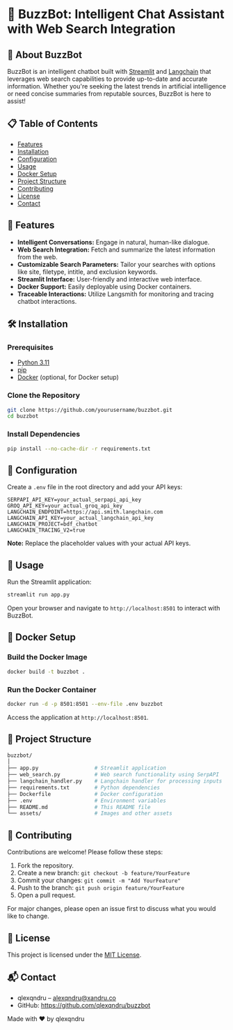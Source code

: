 # 🚀 BuzzBot: Intelligent Chat Assistant with Web Search Integration

## 🧠 About BuzzBot

BuzzBot is an intelligent chatbot built with [Streamlit](https://streamlit.io/) and [Langchain](https://www.langchain.com/) that leverages web search capabilities to provide up-to-date and accurate information. Whether you're seeking the latest trends in artificial intelligence or need concise summaries from reputable sources, BuzzBot is here to assist!

## 📋 Table of Contents

- [Features](#features)
- [Installation](#installation)
- [Configuration](#configuration)
- [Usage](#usage)
- [Docker Setup](#docker-setup)
- [Project Structure](#project-structure)
- [Contributing](#contributing)
- [License](#license)
- [Contact](#contact)

## 🌟 Features

- **Intelligent Conversations:** Engage in natural, human-like dialogue.
- **Web Search Integration:** Fetch and summarize the latest information from the web.
- **Customizable Search Parameters:** Tailor your searches with options like site, filetype, intitle, and exclusion keywords.
- **Streamlit Interface:** User-friendly and interactive web interface.
- **Docker Support:** Easily deployable using Docker containers.
- **Traceable Interactions:** Utilize Langsmith for monitoring and tracing chatbot interactions.

## 🛠 Installation

### Prerequisites

- [Python 3.11](https://www.python.org/downloads/)
- [pip](https://pip.pypa.io/en/stable/installation/)
- [Docker](https://www.docker.com/get-started) (optional, for Docker setup)

### Clone the Repository

```bash
git clone https://github.com/yourusername/buzzbot.git
cd buzzbot
```

### Install Dependencies

```bash
pip install --no-cache-dir -r requirements.txt
```

## 🔧 Configuration

Create a `.env` file in the root directory and add your API keys:
```env
SERPAPI_API_KEY=your_actual_serpapi_api_key
GROQ_API_KEY=your_actual_groq_api_key
LANGCHAIN_ENDPOINT=https://api.smith.langchain.com
LANGCHAIN_API_KEY=your_actual_langchain_api_key
LANGCHAIN_PROJECT=bdf_chatbot
LANGCHAIN_TRACING_V2=true
```
**Note:** Replace the placeholder values with your actual API keys.

## 🚀 Usage

Run the Streamlit application:
```bash
streamlit run app.py
```

Open your browser and navigate to `http://localhost:8501` to interact with BuzzBot.

## 🐳 Docker Setup

### Build the Docker Image

```bash
docker build -t buzzbot .
```

### Run the Docker Container

```bash
docker run -d -p 8501:8501 --env-file .env buzzbot
```

Access the application at `http://localhost:8501`.

## 📁 Project Structure

```bash
buzzbot/
│
├── app.py                  # Streamlit application
├── web_search.py           # Web search functionality using SerpAPI
├── langchain_handler.py    # Langchain handler for processing inputs
├── requirements.txt        # Python dependencies
├── Dockerfile              # Docker configuration
├── .env                    # Environment variables
├── README.md               # This README file
└── assets/                 # Images and other assets
```

## 🤝 Contributing

Contributions are welcome! Please follow these steps:

1. Fork the repository.
2. Create a new branch: `git checkout -b feature/YourFeature`
3. Commit your changes: `git commit -m "Add YourFeature"`
4. Push to the branch: `git push origin feature/YourFeature`
5. Open a pull request.

For major changes, please open an issue first to discuss what you would like to change.

## 📄 License

This project is licensed under the [MIT License](LICENSE).

## 📬 Contact

- qlexqndru – alexqndru@xandru.co
- GitHub: https://github.com/qlexqndru/buzzbot

Made with ❤️ by qlexqndru

